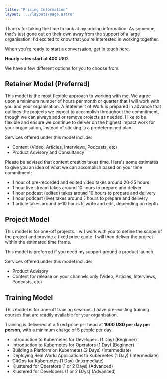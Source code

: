 ```yaml
---
title: "Pricing Information"
layout: '../layouts/page.astro'
---
```


Thanks for taking the time to look at my pricing information. As someone that's just gone out on their own away from the support of a large organisation, I'd excited to know that you're interested in working together.

When you're ready to start a conversation, [get in touch here](/contact).

**Hourly rates start at 400 USD.**

We have a few different options for you to choose from.

## Retainer Model (Preferred)

This model is the most flexible approach to working with me. We agree upon a minimum number of hours per month or quarter that I will work with you and your organisation. A Statement of Work is prepared in advance that outlines the projects we expect to accomplish throughout the commitment, though we can always add or remove projects as needed. I like to be flexible and ensure we continue to deliver on the highest impact work for your organisation, instead of sticking to a predetermined plan.

Services offered under this model include:

- Content (Video, Articles, Interviews, Podcasts, etc)
- Product Advisory and Consultancy

Please be advised that content creation takes time. Here's some estimates to give you an idea of what we can accomplish based on your time commitment:

- 1 hour of pre-recorded and edited video takes around 20-25 hours
- 1 hour live stream takes around 10 hours to prepare and deliver
- 1 hour podcast (edited) takes around 10 hours to prepare and delivery
- 1 hour podcast (live) takes around 5 hours to prepare and delivery
- 1 article takes around 5-10 hours to write and edit, depending on depth

## Project Model

This model is for one-off projects. I will work with you to define the scope of the project and provide a fixed price quote. I will then deliver the project within the estimated time frame.

This model is preferred if you need my support around a product launch.

Services offered under this model include:

- Product Advisory
- Content for release on your channels only (Video, Articles, Interviews, Podcasts, etc)

## Training Model

This model is for one-off training sessions. I have pre-existing training courses that are readily available for your organisation.

Training is delivered at a fixed price per head at **1000 USD per day per person**, with a minimum charge of 5 people per day.

- Introduction to Kubernetes for Developers (1 Day) (Beginner)
- Introduction to Kubernetes for Operators (1 Day) (Beginner)
- Building a Platform on Kubernetes (2 Days) (Intermediate)
- Deploying Real World Applications to Kubernetes (1 Day) (Intermediate)
- GitOps for Kubernetes (1 Day) (Intermediate)
- Klustered for Operators (1 or 2 Days) (Advanced)
- Klustered for Developers (1 or 2 Days) (Advanced)
